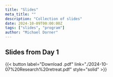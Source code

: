 ```yaml
---
title: "Slides"
meta_title: ""
description: "Collection of slides"
date: 2024-10-09T00:00:00Z
tags: ["slides", "program"]
author: "Michael Dorner"
---
```



## Slides from Day 1

{{< button label="Download .pdf" link="./2024-10-07%20Research%20retreat.pdf" style="solid" >}}
